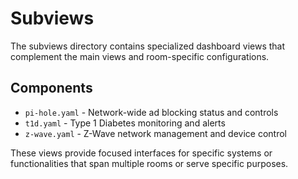 # Subviews

The subviews directory contains specialized dashboard views that complement the main views and room-specific configurations.

## Components

- `pi-hole.yaml` - Network-wide ad blocking status and controls
- `t1d.yaml` - Type 1 Diabetes monitoring and alerts
- `z-wave.yaml` - Z-Wave network management and device control

These views provide focused interfaces for specific systems or functionalities that span multiple rooms or serve specific purposes.
